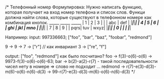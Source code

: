 /*
Телефонный номер
Формулировка: Нужно написать функцию, которая получает на вход номер телефона и список слов.
Функци должна найти слова, которые существуют в телефонном номере как комбинация кнопок.
        _____ _____ _____
        |  1  |  2  |  3  |
        |     | abc | def |
        |_____|_____|_____|
        |  4  |  5  |  6  |
        | ghi | jkl | mno |
        |_____|_____|_____|
        |  7  |  8  |  9  |
        | pqrs| tuv | wxyz|
        |_____|_____|_____|
              |  0  |
              |     |
              |_____|

 
Например: 
input: 997336663; ["foo", "bar", "baz", "foobar", "redmond"]

9 -> 
9 ->
7 -> ["r"] // как инвариант 
3 -> ["re", "f"]

output:  ["foo", "redmond"]
как было посчитано?
foo -> f(3)-o(6)-o(6) -> 9973-f(3)-o(6)-o(6)-63; 
bar -> b(2)-a(2)-r(7) - такой последовательности чисел нету в номере => слово не подходит
...
redmond -> r(7)-e(3)-d(3)-m(6)-o(6)-n(6)-d(3) -> 99-r(7)-e(3)-d(3)-m(6)-o(6)-n(6)-d(3)
*/
